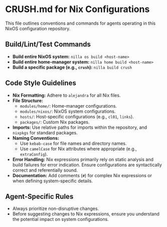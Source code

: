 # CRUSH.md for Nix Configurations

This file outlines conventions and commands for agents operating in this NixOS configuration repository.

## Build/Lint/Test Commands

- **Build entire NixOS system:** `nilla os build <host-name>`
- **Build entire home-manager system:** `nilla home build <host-name>`
- **Build a specific package (e.g., `crush`):** `nilla build crush`

## Code Style Guidelines

- **Nix Formatting:** Adhere to `alejandra` for all Nix files.
- **File Structure:**
    - `modules/home/`: Home-manager configurations.
    - `modules/nixos/`: NixOS system configurations.
    - `hosts/`: Host-specific configurations (e.g., `cl01`, `links`).
    - `packages/`: Custom Nix packages.
- **Imports:** Use relative paths for imports within the repository, and `nixpkgs` for standard packages.
- **Naming Conventions:**
    - Use `kebab-case` for file names and directory names.
    - Use `camelCase` for Nix attributes where appropriate (e.g., `extraConfig`).
- **Error Handling:** Nix expressions primarily rely on static analysis and build failures for error indication. Ensure configurations are syntactically correct and referentially sound.
- **Documentation:** Add comments (`#`) for complex Nix expressions or when defining system-specific details.

## Agent-Specific Rules

- Always prioritize non-disruptive changes.
- Before suggesting changes to Nix expressions, ensure you understand the potential impact on system configurations.
